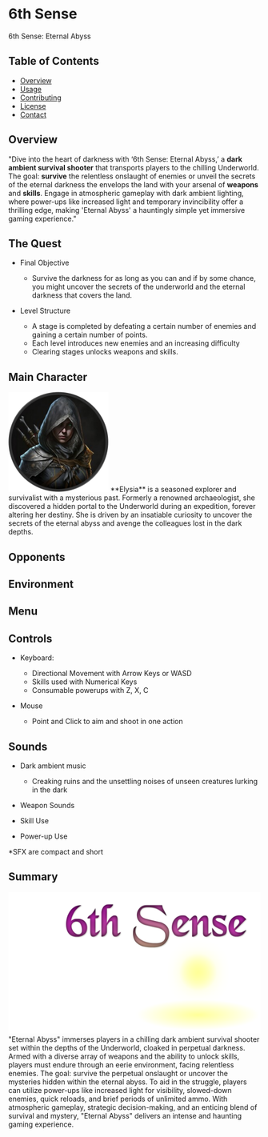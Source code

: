 # 6th Sense

6th Sense: Eternal Abyss

## Table of Contents
- [Overview](#overview)
- [Usage](#usage)
- [Contributing](#contributing)
- [License](#license)
- [Contact](#contact)

## Overview
"Dive into the heart of darkness with ‘6th Sense: Eternal Abyss,’ a **dark ambient survival shooter** that transports players to the chilling Underworld. The goal: **survive** the relentless onslaught of enemies or unveil the secrets of the eternal darkness the envelops the land with your arsenal of **weapons** and **skills**. Engage in atmospheric gameplay with dark ambient lighting, where power-ups like increased light and temporary invincibility offer a thrilling edge, making 'Eternal Abyss' a hauntingly simple yet immersive gaming experience."

## The Quest
- Final Objective
  - Survive the darkness for as long as you can and if by some chance, you might uncover the secrets of the underworld and the eternal darkness that covers the land.

- Level Structure
  - A stage is completed by defeating a certain number of enemies and gaining a certain number of points.
  - Each level introduces new enemies and an increasing difficulty
  - Clearing stages unlocks weapons and skills.

## Main Character
<img src="https://github.com/balingitwhc/6thSense/blob/main/assets/Textures/profile_circle.png" alt="Elysia" width="200"/>
**Elysia** is a seasoned explorer and survivalist with a mysterious past. Formerly a renowned archaeologist, she discovered a hidden portal to the Underworld during an expedition, forever altering her destiny. She is driven by an insatiable curiosity to uncover the secrets of the eternal abyss and avenge the colleagues lost in the dark depths.

## Opponents
## Environment
## Menu
## Controls
- Keyboard:
  - Directional Movement with Arrow Keys or WASD
  - Skills used with Numerical Keys
  - Consumable powerups with Z, X, C

- Mouse
  - Point and Click to aim and shoot in one action

## Sounds
- Dark ambient music
  - Creaking ruins and the unsettling noises of unseen creatures lurking in the dark

- Weapon Sounds
- Skill Use
- Power-up Use

*SFX are compact and short

## Summary
<img src="https://github.com/balingitwhc/6thSense/blob/main/assets/Textures/bg_splash.png" alt="Splash Screen"/>
"Eternal Abyss" immerses players in a chilling dark ambient survival shooter set within the depths of the Underworld, cloaked in perpetual darkness. Armed with a diverse array of weapons and the ability to unlock skills, players must endure through an eerie environment, facing relentless enemies. The goal: survive the perpetual onslaught or uncover the mysteries hidden within the eternal abyss. To aid in the struggle, players can utilize power-ups like increased light for visibility, slowed-down enemies, quick reloads, and brief periods of unlimited ammo. With atmospheric gameplay, strategic decision-making, and an enticing blend of survival and mystery, "Eternal Abyss" delivers an intense and haunting gaming experience.
